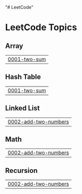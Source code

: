 "# LeetCode" 

<!---LeetCode Topics Start-->
# LeetCode Topics
## Array
|  |
| ------- |
| [0001-two-sum](https://github.com/StevieAdrian/LeetCode/tree/master/0001-two-sum) |
## Hash Table
|  |
| ------- |
| [0001-two-sum](https://github.com/StevieAdrian/LeetCode/tree/master/0001-two-sum) |
## Linked List
|  |
| ------- |
| [0002-add-two-numbers](https://github.com/StevieAdrian/LeetCode/tree/master/0002-add-two-numbers) |
## Math
|  |
| ------- |
| [0002-add-two-numbers](https://github.com/StevieAdrian/LeetCode/tree/master/0002-add-two-numbers) |
## Recursion
|  |
| ------- |
| [0002-add-two-numbers](https://github.com/StevieAdrian/LeetCode/tree/master/0002-add-two-numbers) |
<!---LeetCode Topics End-->